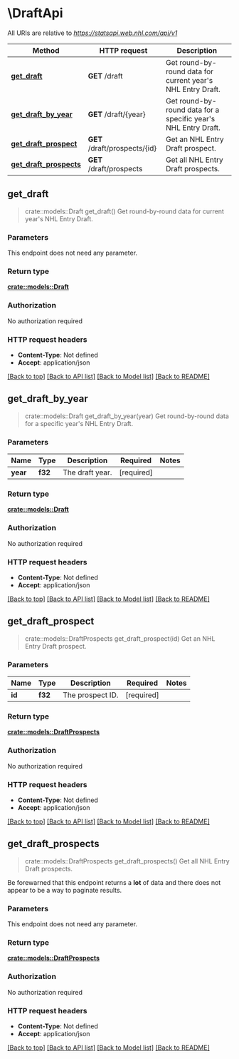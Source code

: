 # \DraftApi

All URIs are relative to *https://statsapi.web.nhl.com/api/v1*

Method | HTTP request | Description
------------- | ------------- | -------------
[**get_draft**](DraftApi.md#get_draft) | **GET** /draft | Get round-by-round data for current year's NHL Entry Draft.
[**get_draft_by_year**](DraftApi.md#get_draft_by_year) | **GET** /draft/{year} | Get round-by-round data for a specific year's NHL Entry Draft.
[**get_draft_prospect**](DraftApi.md#get_draft_prospect) | **GET** /draft/prospects/{id} | Get an NHL Entry Draft prospect.
[**get_draft_prospects**](DraftApi.md#get_draft_prospects) | **GET** /draft/prospects | Get all NHL Entry Draft prospects.



## get_draft

> crate::models::Draft get_draft()
Get round-by-round data for current year's NHL Entry Draft.

### Parameters

This endpoint does not need any parameter.

### Return type

[**crate::models::Draft**](Draft.md)

### Authorization

No authorization required

### HTTP request headers

- **Content-Type**: Not defined
- **Accept**: application/json

[[Back to top]](#) [[Back to API list]](../README.md#documentation-for-api-endpoints) [[Back to Model list]](../README.md#documentation-for-models) [[Back to README]](../README.md)


## get_draft_by_year

> crate::models::Draft get_draft_by_year(year)
Get round-by-round data for a specific year's NHL Entry Draft.

### Parameters


Name | Type | Description  | Required | Notes
------------- | ------------- | ------------- | ------------- | -------------
**year** | **f32** | The draft year. | [required] |

### Return type

[**crate::models::Draft**](Draft.md)

### Authorization

No authorization required

### HTTP request headers

- **Content-Type**: Not defined
- **Accept**: application/json

[[Back to top]](#) [[Back to API list]](../README.md#documentation-for-api-endpoints) [[Back to Model list]](../README.md#documentation-for-models) [[Back to README]](../README.md)


## get_draft_prospect

> crate::models::DraftProspects get_draft_prospect(id)
Get an NHL Entry Draft prospect.

### Parameters


Name | Type | Description  | Required | Notes
------------- | ------------- | ------------- | ------------- | -------------
**id** | **f32** | The prospect ID. | [required] |

### Return type

[**crate::models::DraftProspects**](DraftProspects.md)

### Authorization

No authorization required

### HTTP request headers

- **Content-Type**: Not defined
- **Accept**: application/json

[[Back to top]](#) [[Back to API list]](../README.md#documentation-for-api-endpoints) [[Back to Model list]](../README.md#documentation-for-models) [[Back to README]](../README.md)


## get_draft_prospects

> crate::models::DraftProspects get_draft_prospects()
Get all NHL Entry Draft prospects.

Be forewarned that this endpoint returns a **lot** of data and there does not appear to be a way to paginate results.

### Parameters

This endpoint does not need any parameter.

### Return type

[**crate::models::DraftProspects**](DraftProspects.md)

### Authorization

No authorization required

### HTTP request headers

- **Content-Type**: Not defined
- **Accept**: application/json

[[Back to top]](#) [[Back to API list]](../README.md#documentation-for-api-endpoints) [[Back to Model list]](../README.md#documentation-for-models) [[Back to README]](../README.md)

